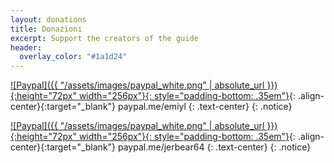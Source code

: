 ```yaml
---
layout: donations
title: Donazioni
excerpt: Support the creators of the guide
header:
  overlay_color: "#1a1d24"
---
```


[![Paypal]({{ "/assets/images/paypal_white.png" | absolute_url }}){:height="72px" width="256px"}{: style="padding-bottom: .35em"}](https://www.paypal.me/emiyl/10){: .align-center}{:target="_blank"}
paypal.me/emiyl
{: .text-center}
{: .notice}

[![Paypal]({{ "/assets/images/paypal_white.png" | absolute_url }}){:height="72px" width="256px"}{: style="padding-bottom: .35em"}](https://www.paypal.me/jerbear64/10){: .align-center}{:target="_blank"}
paypal.me/jerbear64
{: .text-center}
{: .notice}
